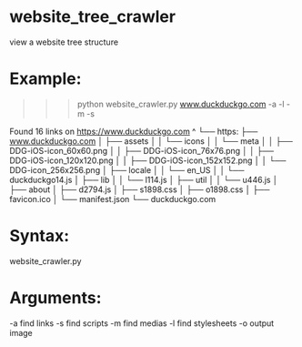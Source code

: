 # website_tree_crawler
view a website tree structure


# Example:
>>> python website_crawler.py www.duckduckgo.com -a -l -m -s

Found 16 links on https://www.duckduckgo.com
^
└── https:
    ├── www.duckduckgo.com
    │   ├── assets
    │   │   └── icons
    │   │       └── meta
    │   │           ├── DDG-iOS-icon_60x60.png
    │   │           ├── DDG-iOS-icon_76x76.png
    │   │           ├── DDG-iOS-icon_120x120.png
    │   │           ├── DDG-iOS-icon_152x152.png
    │   │           └── DDG-icon_256x256.png
    │   ├── locale
    │   │   └── en_US
    │   │       └── duckduckgo14.js
    │   ├── lib
    │   │   └── l114.js
    │   ├── util
    │   │   └── u446.js
    │   ├── about
    │   ├── d2794.js
    │   ├── s1898.css
    │   ├── o1898.css
    │   ├── favicon.ico
    │   └── manifest.json
    └── duckduckgo.com

# Syntax:
website_crawler.py <url> <args>

# Arguments:
-a   find links
-s   find scripts
-m   find medias
-l   find stylesheets
-o   output image
